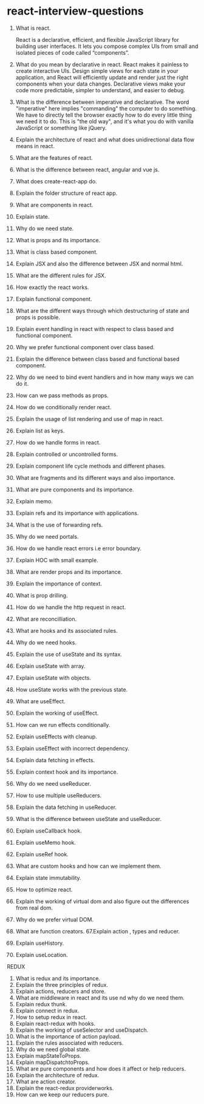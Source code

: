 # react-interview-questions


1. What is react.

    React is a declarative, efficient, and flexible JavaScript library for building user interfaces. It lets you compose complex UIs from small and isolated pieces of code called      “components”.
    
2. What do you mean by declarative in react.
    React makes it painless to create interactive UIs. Design simple views for each state in your application, and React will efficiently update and render just the right             components when your data changes. Declarative views make your code more predictable, simpler to understand, and easier to debug.
    
3. What is the difference between imperative and declarative.
    The word "imperative" here implies "commanding" the computer to do something. We have to directly tell the browser exactly how to do every little thing we need it to do. This     is "the old way", and it's what you do with vanilla JavaScript or something like jQuery.


3. Explain the architecture of react and what does unidirectional data flow means in react.
4. What are the features of react.
5. What is the difference between react, angular and vue js.
6. What does create-react-app do.
7. Explain the folder structure of react app.
8. What are components in react.
9. Explain state.
10. Why do we need state.
11. What is props and its importance.
12. What is class based component.
13. Explain JSX and also the difference between JSX and normal html.
14. What are the different rules for JSX.
15. How exactly the react works.
16. Explain functional component.
17. What are the different ways through which destructuring of state and props is possible.
18. Explain event handling in react with respect to class based and functional component.
19. Why we prefer functional component over class based.
20. Explain the difference between class based and functional based component.
21. Why do we need to bind event handlers and in how many ways we can do it.
22. How can we pass methods as props.
23. How do we conditionally render react.
24. Explain the usage of list rendering and use of map in react.
25. Explain list as keys.
26. How do we handle forms in react.
27. Explain controlled or uncontrolled forms.
28. Explain component life cycle methods and different phases.
29. What are fragments and its different ways and also importance.
30. What are pure components and its importance.
31. Explain memo.
32. Explain refs and its importance with applications.
33. What is the use of forwarding refs.
34. Why do we need portals.
35. How do we handle react errors i.e error boundary.
36. Explain HOC with small example.
37. What are render props and its importance.
38. Explain the importance of context.
39. What is prop drilling.
40. How do we handle the http request in react.
41. What are reconcilliation.
42. What are hooks and its associated rules.
43. Why do we need hooks.
44. Explain the use of useState and its syntax.
45. Explain useState with array.
46. Explain useState with objects.
47. How useState works with the previous state.
48. What are useEffect.
49. Explain the working of useEffect.
50. How can we run effects conditionally.
51. Explain useEffects with cleanup.
52. Explain useEffect with incorrect dependency.
53. Explain data fetching in effects.
54. Explain context hook and its importance.
54. Why do we need useReducer.
55. How to use multiple useReducers.
56. Explain the data fetching in useReducer.
57. What is the difference between useState and useReducer.
58. Explain useCallback hook.
59. Explain useMemo hook.
60. Explain useRef hook.
61. What are custom hooks and how can we implement them.
62. Explain state immutability.
63. How to optimize react.
64. Explain the working of virtual dom and also figure out the differences from real dom.
65. Why do we prefer virtual DOM.
66. What are function creators.
67.Explain action , types and reducer.
68. Explain useHistory.
69. Explain useLocation.


REDUX

1. What is redux and its importance.
2. Explain the three principles of redux.
3. Explain actions, reducers and store.
4. What are middleware in react and its use nd why do we need them.
5. Explain redux thunk.
6. Explain connect in redux.
7. How to setup redux in react.
8. Explain react-redux with hooks.
9. Explain the working of useSelector and useDispatch.
10. What is the importance of action payload.
11. Explain the rules associated with reducers.
12. Why do we need global state.
13. Explain mapStateToProps.
14. Explain mapDispatchtoProps.
15. What are pure components and how does it affect or help reducers.
16. Explain the architecture of redux.
17. What are action creator.
18. Explain the react-redux providerworks.
19. How can we keep our reducers pure.



